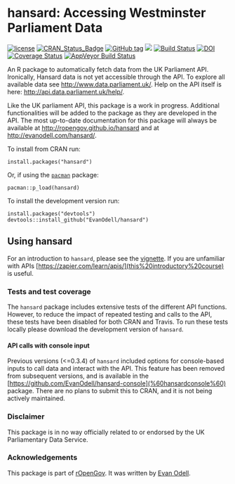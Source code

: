 
<!-- README.md is generated from README.Rmd. Please edit that file -->
<!-- rmarkdown v1 -->
<!--to accomodate pandoc bug on windows-->
hansard: Accessing Westminster Parliament Data
==============================================

[![license](https://img.shields.io/github/license/mashape/apistatus.svg)](https://github.com/EvanOdell/hansard/blob/master/LICENSE) [![CRAN\_Status\_Badge](https://www.r-pkg.org/badges/version/hansard)](https://cran.r-project.org/package=hansard) [![GitHub tag](https://img.shields.io/github/tag/evanodell/hansard.svg)](https://github.com/evanodell/hansard) [![](http://cranlogs.r-pkg.org/badges/grand-total/hansard)](https://dgrtwo.shinyapps.io/cranview/) [![Build Status](https://travis-ci.org/EvanOdell/hansard.png?branch=master)](https://travis-ci.org/EvanOdell/hansard) [![DOI](https://zenodo.org/badge/72111315.svg)](https://zenodo.org/badge/latestdoi/72111315) [![Coverage Status](https://img.shields.io/codecov/c/github/EvanOdell/hansard/master.svg)](https://codecov.io/github/EvanOdell/hansard?branch=master) [![AppVeyor Build Status](https://ci.appveyor.com/api/projects/status/github/EvanOdell/hansard?branch=master&svg=true)](https://ci.appveyor.com/project/EvanOdell/hansard)

An R package to automatically fetch data from the UK Parliament API. Ironically, Hansard data is not yet accessible through the API. To explore all available data see <http://www.data.parliament.uk/>. Help on the API itself is here: <http://api.data.parliament.uk/help/>.

Like the UK parliament API, this package is a work in progress. Additional functionalities will be added to the package as they are developed in the API. The most up-to-date documentation for this package will always be available at <http://ropengov.github.io/hansard> and at <http://evanodell.com/hansard/>.

To install from CRAN run:

    install.packages("hansard")

Or, if using the [`pacman`](https://CRAN.R-project.org/package=pacman) package:

    pacman::p_load(hansard)

To install the development version run:

    install.packages("devtools")
    devtools::install_github("EvanOdell/hansard")

Using hansard
-------------

For an introduction to `hansard`, please see the [vignette](http://ropengov.github.io/hansard/articles/introduction.html). If you are unfamiliar with APIs [https://zapier.com/learn/apis/](this%20introductory%20course) is useful.

### Tests and test coverage

The `hansard` package includes extensive tests of the different API functions. However, to reduce the impact of repeated testing and calls to the API, these tests have been disabled for both CRAN and Travis. To run these tests locally please download the development version of `hansard`.

#### API calls with console input

Previous versions (&lt;=0.3.4) of `hansard` included options for console-based inputs to call data and interact with the API. This feature has been removed from subsequent versions, and is available in the [https://github.com/EvanOdell/hansard-console](%60hansardconsole%60) package. There are no plans to submit this to CRAN, and it is not being actively maintained.

### Disclaimer

This package is in no way officially related to or endorsed by the UK Parliamentary Data Service.

### Acknowledgements

This package is part of [rOpenGov](http://ropengov.github.io). It was written by [Evan Odell](http://evanodell.com).
